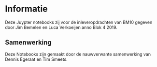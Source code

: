 # Informatie
Deze Juypter notebooks zij voor de inleveropdrachten van BM10 gegeven door Jim Bemelen en Luca Verkoeijen anno Blok 4 2019.

## Samenwerking
Deze Notebooks zijn gemaakt door de nauwverwante samenwerking van Dennis Egeraat en Tim Smeets.
